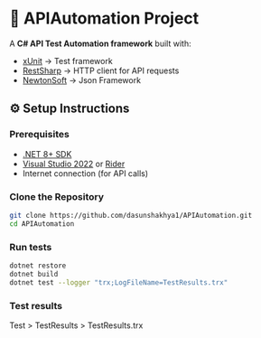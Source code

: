 # 🧪 APIAutomation Project

A **C# API Test Automation framework** built with:
- [xUnit](https://xunit.net/) → Test framework  
- [RestSharp](https://restsharp.dev/) → HTTP client for API requests  
- [NewtonSoft](https://www.newtonsoft.com/json) → Json Framework  

## ⚙️ Setup Instructions

### Prerequisites
- [.NET 8+ SDK](https://dotnet.microsoft.com/download)
- [Visual Studio 2022](https://visualstudio.microsoft.com/) or [Rider](https://www.jetbrains.com/rider/)
- Internet connection (for API calls)

### Clone the Repository
```bash
git clone https://github.com/dasunshakhya1/APIAutomation.git
cd APIAutomation
```

###  Run tests
```bash
dotnet restore
dotnet build
dotnet test --logger "trx;LogFileName=TestResults.trx"
```

###  Test results
Test > TestResults > TestResults.trx



